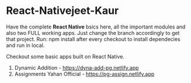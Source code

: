 # React-Nativejeet-Kaur
Have the complete **React Native** bsics here, all the important modules and also two FULL working apps.
Just change the branch accordingly to get that project.
Run: npm install after every checkout to install dependecies and run in local.

Checkout some basic apps built on React Native.
1. Dynamic Addition - https://dyna-add-pg.netlify.app
2. Assignments Yahan Official - https://pg-assign.netlify.app
